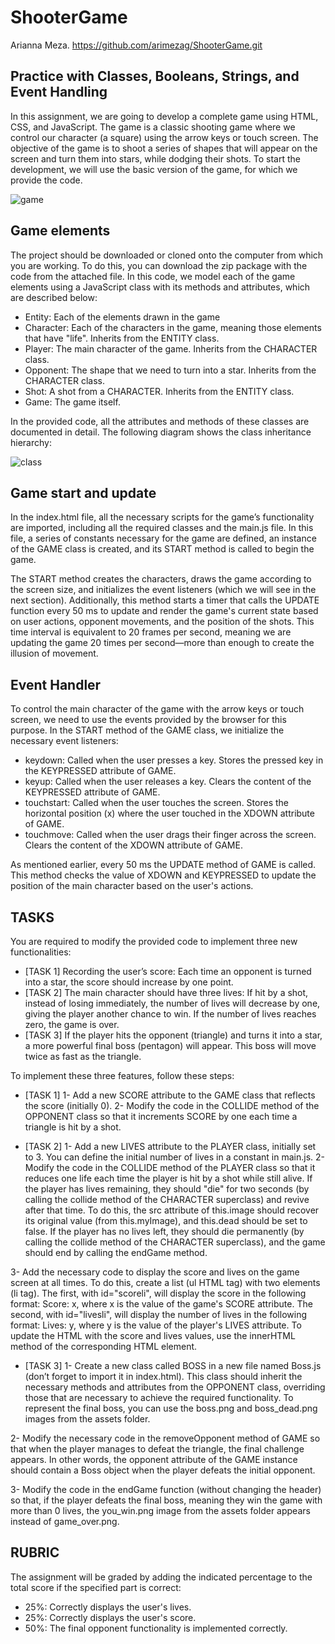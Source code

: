# ShooterGame

Arianna Meza. https://github.com/arimezag/ShooterGame.git 

## Practice with Classes, Booleans, Strings, and Event Handling


In this assignment, we are going to develop a complete game using HTML, CSS, and JavaScript. The game is a classic shooting game where we control our character (a square) using the arrow keys or touch screen. The objective of the game is to shoot a series of shapes that will appear on the screen and turn them into stars, while dodging their shots. To start the development, we will use the basic version of the game, for which we provide the code.

![game](assets/game.png)

## Game elements

The project should be downloaded or cloned onto the computer from which you are working. To do this, you can download the zip package with the code from the attached file.
In this code, we model each of the game elements using a JavaScript class with its methods and attributes, which are described below:

- Entity: Each of the elements drawn in the game
- Character: Each of the characters in the game, meaning those elements that have "life". Inherits from the ENTITY class.
- Player: The main character of the game. Inherits from the CHARACTER class.
- Opponent: The shape that we need to turn into a star. Inherits from the CHARACTER class.
- Shot: A shot from a CHARACTER. Inherits from the ENTITY class.
- Game: The game itself.

In the provided code, all the attributes and methods of these classes are documented in detail. The following diagram shows the class inheritance hierarchy:

![class](assets/class.png)


## Game start and update

In the index.html file, all the necessary scripts for the game’s functionality are imported, including all the required classes and the main.js file. In this file, a series of constants necessary for the game are defined, an instance of the GAME class is created, and its START method is called to begin the game.

The START method creates the characters, draws the game according to the screen size, and initializes the event listeners (which we will see in the next section). Additionally, this method starts a timer that calls the UPDATE function every 50 ms to update and render the game's current state based on user actions, opponent movements, and the position of the shots. This time interval is equivalent to 20 frames per second, meaning we are updating the game 20 times per second—more than enough to create the illusion of movement.


## Event Handler

To control the main character of the game with the arrow keys or touch screen, we need to use the events provided by the browser for this purpose. In the START method of the GAME class, we initialize the necessary event listeners:

- keydown: Called when the user presses a key. Stores the pressed key in the KEYPRESSED attribute of GAME.
- keyup: Called when the user releases a key. Clears the content of the KEYPRESSED attribute of GAME.
- touchstart: Called when the user touches the screen. Stores the horizontal position (x) where the user touched in the XDOWN attribute of GAME.
- touchmove: Called when the user drags their finger across the screen. Clears the content of the XDOWN attribute of GAME.

As mentioned earlier, every 50 ms the UPDATE method of GAME is called. This method checks the value of XDOWN and KEYPRESSED to update the position of the main character based on the user's actions.



## TASKS

You are required to modify the provided code to implement three new functionalities:

- [TASK 1] Recording the user’s score: Each time an opponent is turned into a star, the score should increase by one point.
- [TASK 2] The main character should have three lives: If hit by a shot, instead of losing immediately, the number of lives will decrease by one, giving the player another chance to win. If the number of lives reaches zero, the game is over.
- [TASK 3] If the player hits the opponent (triangle) and turns it into a star, a more powerful final boss (pentagon) will appear. This boss will move twice as fast as the triangle.

To implement these three features, follow these steps:

- [TASK 1] 
1- Add a new SCORE attribute to the GAME class that reflects the score (initially 0).
2- Modify the code in the COLLIDE method of the OPPONENT class so that it increments SCORE by one each time a triangle is hit by a shot.


- [TASK 2] 
1- Add a new LIVES attribute to the PLAYER class, initially set to 3. You can define the initial number of lives in a constant in main.js.
2- Modify the code in the COLLIDE method of the PLAYER class so that it reduces one life each time the player is hit by a shot while still alive.
If the player has lives remaining, they should "die" for two seconds (by calling the collide method of the CHARACTER superclass) and revive after that time. To do this, the src attribute of this.image should recover its original value (from this.myImage), and this.dead should be set to false.
If the player has no lives left, they should die permanently (by calling the collide method of the CHARACTER superclass), and the game should end by calling the endGame method.

3- Add the necessary code to display the score and lives on the game screen at all times. To do this, create a list (ul HTML tag) with two elements (li tag). The first, with id="scoreli", will display the score in the following format: Score: x, where x is the value of the game's SCORE attribute. The second, with id="livesli", will display the number of lives in the following format: Lives: y, where y is the value of the player's LIVES attribute. To update the HTML with the score and lives values, use the innerHTML method of the corresponding HTML element.


- [TASK 3] 
1- Create a new class called BOSS in a new file named Boss.js (don’t forget to import it in index.html). This class should inherit the necessary methods and attributes from the OPPONENT class, overriding those that are necessary to achieve the required functionality. To represent the final boss, you can use the boss.png and boss_dead.png images from the assets folder.

2- Modify the necessary code in the removeOpponent method of GAME so that when the player manages to defeat the triangle, the final challenge appears. In other words, the opponent attribute of the GAME instance should contain a Boss object when the player defeats the initial opponent.

3- Modify the code in the endGame function (without changing the header) so that, if the player defeats the final boss, meaning they win the game with more than 0 lives, the you_win.png image from the assets folder appears instead of game_over.png.




## RUBRIC

The assignment will be graded by adding the indicated percentage to the total score if the specified part is correct:

- 25%: Correctly displays the user's lives.
- 25%: Correctly displays the user's score.
- 50%: The final opponent functionality is implemented correctly.

